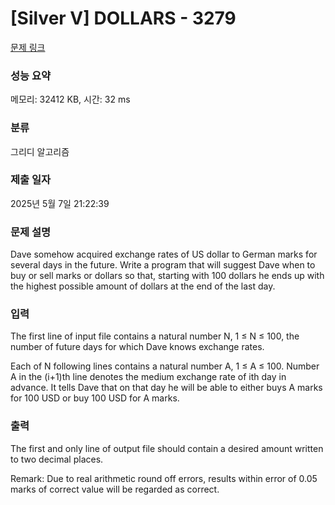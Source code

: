 # [Silver V] DOLLARS - 3279 

[문제 링크](https://www.acmicpc.net/problem/3279) 

### 성능 요약

메모리: 32412 KB, 시간: 32 ms

### 분류

그리디 알고리즘

### 제출 일자

2025년 5월 7일 21:22:39

### 문제 설명

<p>Dave somehow acquired exchange rates of US dollar to German marks for several days in the future. Write a program that will suggest Dave when to buy or sell marks or dollars so that, starting with 100 dollars he ends up with the highest possible amount of dollars at the end of the last day.</p>

### 입력 

 <p>The first line of input file contains a natural number N, 1 ≤ N ≤ 100, the number of future days for which Dave knows exchange rates.</p>

<p>Each of N following lines contains a natural number A, 1 ≤ A ≤ 100. Number A in the (i+1)th line denotes the medium exchange rate of ith day in advance. It tells Dave that on that day he will be able to either buys A marks for 100 USD or buy 100 USD for A marks.</p>

### 출력 

 <p>The first and only line of output file should contain a desired amount written to two decimal places.</p>

<p>Remark: Due to real arithmetic round off errors, results within error of 0.05 marks of correct value will be regarded as correct.</p>

